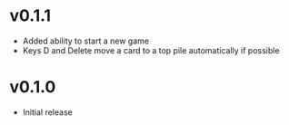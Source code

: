 # v0.1.1
- Added ability to start a new game
- Keys D and Delete move a card to a top pile automatically if possible

# v0.1.0
- Initial release
